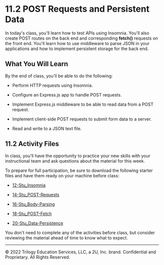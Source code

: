 # 11.2 POST Requests and Persistent Data
In today's class, you'll learn how to test APIs using Insomnia. You'll also create POST routes on the back end and corresponding **fetch()** requests on the front end. You'll learn how to use middleware to parse JSON in your applications and how to implement persistent storage for the back end.

## What You Will Learn
By the end of class, you'll be able to do the following:

* Perform HTTP requests using Insomnia.

* Configure an Express.js app to handle POST requests.

* Implement Express.js middleware to be able to read data from a POST request.

* Implement client-side POST requests to submit form data to a server.

* Read and write to a JSON text file.

## 11.2 Activity Files
In class, you'll have the opportunity to practice your new skills with your instructional team and ask questions about the material for this week.

To prepare for full participation, be sure to download the following starter files and have them ready on your machine before class:

* [12-Stu_Insomnia](https://static.fullstack-bootcamp.com/lesson-files/11-Express/12-Stu_Insomnia.zip)

* [14-Stu_POST-Requests](https://static.fullstack-bootcamp.com/lesson-files/11-Express/14-Stu_POST-Requests.zip)

* [16-Stu_Body-Parsing](https://static.fullstack-bootcamp.com/lesson-files/11-Express/16-Stu_Body-Parsing.zip)

* [18-Stu_POST-Fetch](https://static.fullstack-bootcamp.com/lesson-files/11-Express/18-Stu_POST-Fetch.zip)

* [20-Stu_Data-Persistence](https://static.fullstack-bootcamp.com/lesson-files/11-Express/20-Stu_Data-Persistence.zip)

You don't need to complete any of the activities before class, but consider reviewing the material ahead of time to know what to expect.

---
© 2022 Trilogy Education Services, LLC, a 2U, Inc. brand. Confidential and Proprietary. All Rights Reserved.